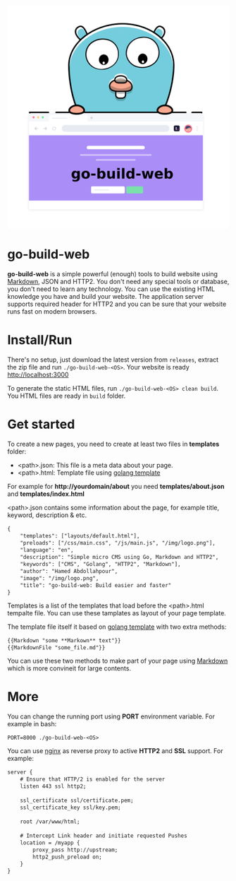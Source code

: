 ![go-build-web logo](/static/img/logo.png)

go-build-web
======
**go-build-web** is a simple powerful (enough) tools to build website using [Markdown], JSON and HTTP2. You don't need any special tools or database, you don't need to learn any technology. You can use the existing HTML knowledge you have and build your website. The application server supports required header for HTTP2 and you can be sure that your website runs fast on modern browsers.

Install/Run
======
There's no setup, just download the latest version from `releases`, extract the zip file and run `./go-build-web-<OS>`. Your website is ready [http://localhost:3000](http://localhost:3000)

To generate the static HTML files, run `./go-build-web-<OS> clean build`. You HTML files are ready in `build` folder.

Get started
===========
To create a new pages, you need to create at least two files in **templates** folder:
* \<path\>.json: This file is a meta data about your page.
* \<path\>.html: Template file using [golang template]

For example for **http://yourdomain/about** you need **templates/about.json** and **templates/index.html**

\<path\>.json contains some information about the page, for example title, keyword, description & etc.

```
{
    "templates": ["layouts/default.html"],
	"preloads": ["/css/main.css", "/js/main.js", "/img/logo.png"],
	"language": "en",
	"description": "Simple micro CMS using Go, Markdown and HTTP2",
	"keywords": ["CMS", "Golang", "HTTP2", "Markdown"],
	"author": "Hamed Abdollahpour",
	"image": "/img/logo.png",
	"title": "go-build-web: Build easier and faster"
}
```
Templates is a list of the templates that load before the \<path\>.html tempalte file. You can use these tamplates as layout of your page template.

The template file itself it based on [golang template] with two extra methods:

```
{{Markdown "some **Markown** text"}}
{{MarkdownFile "some_file.md"}}
```

You can use these two methods to make part of your page using [Markdown] which is more convineit for large contents.

More
====
You can change the running port using **PORT** environment variable. For example in bash:

    PORT=8000 ./go-build-web-<OS>

You can use [nginx] as reverse proxy to active **HTTP2** and **SSL** support. For example:

```
server {
    # Ensure that HTTP/2 is enabled for the server        
    listen 443 ssl http2;

    ssl_certificate ssl/certificate.pem;
    ssl_certificate_key ssl/key.pem;

    root /var/www/html;

    # Intercept Link header and initiate requested Pushes
    location = /myapp {
        proxy_pass http://upstream;
        http2_push_preload on;
    }
}
```

[Markdown]: https://github.com/adam-p/markdown-here/wiki/Markdown-Cheatsheet
[golang template]: https://golang.org/pkg/text/template/
[nginx]: https://www.nginx.com/blog/nginx-1-13-9-http2-server-push/